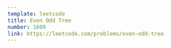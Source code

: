 ```yaml
---
template: leetcode
title: Even Odd Tree
number: 1609
link: https://leetcode.com/problems/even-odd-tree
---
```

